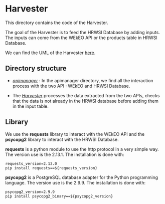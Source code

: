 # Harvester

This directory contains the code of the Harvester.

The goal of the Harvester is to feed the HRWSI Database by adding inputs. The inputs can come from the WEkEO API or the products table in HRWSI Database.

We can find the UML of the Harvester [here](https://drive.google.com/file/d/1AiwxOcTdKEEIYtjpkgF11U4H3tqJ_8Qy/view?usp=sharing).

## Directory structure

- *[apimanager](apimanager)* : In the apimanager directory, we find all the interaction process with the two API : WEkEO and HRWSI Database.

- The *[Harvester](harvester.py)* processes the data extracted from the two APIs, checks that the data is not already in the HRWSI database before adding them in the input table.

## Library

We use the **requests** library to interact with the WEkEO API and the **psycopg2** library to interact with the HRWSI Database.

**requests** is a python module to use the http protocol in a very simple way. The version use is the 2.13.1. The installation is done with:

```batch
requests_version=2.13.0
pip install requests==${requests_version}
```

**psycopg2** is a PostgreSQL database adapter for the Python programming language. The version use is the 2.9.9. The installation is done with:

```batch
psycopg2_version=2.9.9
pip install psycopg2_binary==${psycopg2_version}
```
